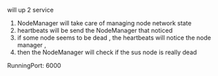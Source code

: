 will up 2 service

1.  NodeManager will take care of managing node network state
2.  heartbeats will be send the NodeManager that noticed
3.  if some node seems to be dead , the heartbeats will notice the node manager ,
4.  then the NodeManager will check if the sus node is really dead

RunningPort: 6000
